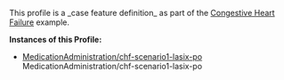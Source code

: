 This profile is a \_case feature definition\_ as part of the [Congestive Heart Failure](examples-chf.html) example.

**Instances of this Profile:**

*   [MedicationAdministration/chf-scenario1-lasix-po](MedicationAdministration-chf-scenario1-lasix-po.html) MedicationAdministration/chf-scenario1-lasix-po